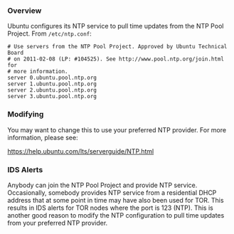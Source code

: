 ### Overview
Ubuntu configures its NTP service to pull time updates from the NTP Pool Project.  From `/etc/ntp.conf`:

```
# Use servers from the NTP Pool Project. Approved by Ubuntu Technical Board
# on 2011-02-08 (LP: #104525). See http://www.pool.ntp.org/join.html for
# more information.
server 0.ubuntu.pool.ntp.org
server 1.ubuntu.pool.ntp.org
server 2.ubuntu.pool.ntp.org
server 3.ubuntu.pool.ntp.org
```

### Modifying
You may want to change this to use your preferred NTP provider.  For more information, please see:

https://help.ubuntu.com/lts/serverguide/NTP.html

### IDS Alerts
Anybody can join the NTP Pool Project and provide NTP service.  Occasionally, somebody provides NTP service from a residential DHCP address that at some point in time may have also been used for TOR.  This results in IDS alerts for TOR nodes where the port is 123 (NTP).  This is another good reason to modify the NTP configuration to pull time updates from your preferred NTP provider.